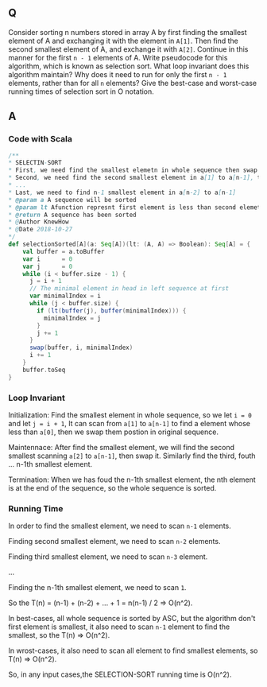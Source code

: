 ## Q
Consider sorting n numbers stored in array A by first finding the smallest element
of A and exchanging it with the element in `A[1]`. Then find the second smallest
element of A, and exchange it with `A[2]`. Continue in this manner for the first `n - 1`
elements of A. Write pseudocode for this algorithm, which is known as selection
sort. What loop invariant does this algorithm maintain? Why does it need to run
for only the first `n - 1` elements, rather than for all `n` elements? Give the best-case
and worst-case running times of selection sort in O notation.

## A
### Code with Scala
```Scala
/**
* SELECTIN-SORT
* First, we need find the smallest elemetn in whole sequence then swap it with a[0]
* Second, we need find the second smallest element in a[1] to a[n-1], then swap it with a[2]
* ...
* Last, we need to find n-1 smallest element in a[n-2] to a[n-1]
* @param a A sequence will be sorted
* @param lt Afunction represnt first element is less than second elemet, if yes, its result is true, otherwise is false
* @return A sequence has been sorted
* @Author KnewHow
* @Date 2018-10-27
*/
def selectionSorted[A](a: Seq[A])(lt: (A, A) => Boolean): Seq[A] = {
    val buffer = a.toBuffer
    var i      = 0
    var j      = 0
    while (i < buffer.size - 1) {
      j = i + 1
      // The minimal element in head in left sequence at first
      var minimalIndex = i
      while (j < buffer.size) {
        if (lt(buffer(j), buffer(minimalIndex))) {
          minimalIndex = j
        }
        j += 1
      }
      swap(buffer, i, minimalIndex)
      i += 1
    }
    buffer.toSeq
}
```
### Loop Invariant
Initialization: Find the smallest element in whole sequence, so we let `i = 0` and let `j = i + 1`, It can scan from `a[1]` to `a[n-1]` to find a element whose less than `a[0]`, then we swap them postion in original sequence.

Maintennace: After find the smallest element, we will find the second smallest scanning `a[2]` to `a[n-1]`, then swap it. Similarly find the third, fouth ... n-1th smallest element.

Termination: When we has foud the n-1th smallest element, the nth element is at the end of the sequence, so the whole sequence is sorted.

### Running Time
In order to find the smallest element, we need to scan `n-1` elements.

Finding second smallest element, we need to scan `n-2` elements.

Finding third smallest element, we need to scan `n-3` element.

...

Finding the n-1th smallest element, we need to scan `1`.


So the T(n) = (n-1) + (n-2) + ... + 1 = n(n-1) / 2 => O(n^2).

In best-cases, all whole sequence is sorted by ASC, but the
algorithm don't first element is smallest, it also need to scan `n-1` element to find the smallest, so the T(n) => O(n^2).

In wrost-cases, it also need to scan all element to find smallest elements, so T(n) => O(n^2).

So, in any input cases,the SELECTION-SORT running time is O(n^2).

